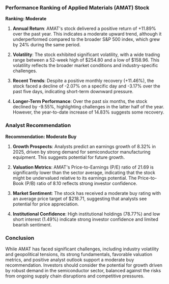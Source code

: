 ### Performance Ranking of Applied Materials (AMAT) Stock

**Ranking: Moderate**

1. **Annual Return**: AMAT's stock delivered a positive return of +11.89% over the past year. This indicates a moderate upward trend, although it underperformed compared to the broader S&P 500 index, which grew by 24% during the same period.
   
2. **Volatility**: The stock exhibited significant volatility, with a wide trading range between a 52-week high of $254.80 and a low of $158.96. This volatility reflects the broader market conditions and industry-specific challenges.

3. **Recent Trends**: Despite a positive monthly recovery (+11.46%), the stock faced a decline of -2.07% on a specific day and -3.17% over the past five days, indicating short-term downward pressure.

4. **Longer-Term Performance**: Over the past six months, the stock declined by -9.55%, highlighting challenges in the latter half of the year. However, the year-to-date increase of 14.83% suggests some recovery.

### Analyst Recommendation

**Recommendation: Moderate Buy**

1. **Growth Prospects**: Analysts predict an earnings growth of 8.32% in 2025, driven by strong demand for semiconductor manufacturing equipment. This suggests potential for future growth.

2. **Valuation Metrics**: AMAT's Price-to-Earnings (P/E) ratio of 21.69 is significantly lower than the sector average, indicating that the stock might be undervalued relative to its earnings potential. The Price-to-Book (P/B) ratio of 8.10 reflects strong investor confidence.

3. **Market Sentiment**: The stock has received a moderate buy rating with an average price target of $218.71, suggesting that analysts see potential for price appreciation.

4. **Institutional Confidence**: High institutional holdings (78.77%) and low short interest (1.49%) indicate strong investor confidence and limited bearish sentiment.

### Conclusion

While AMAT has faced significant challenges, including industry volatility and geopolitical tensions, its strong fundamentals, favorable valuation metrics, and positive analyst outlook support a moderate buy recommendation. Investors should consider the potential for growth driven by robust demand in the semiconductor sector, balanced against the risks from ongoing supply chain disruptions and competitive pressures.